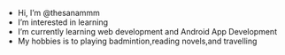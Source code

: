 -  Hi, I’m @thesanammm
-  I’m interested in learning 
-  I’m currently learning web development and Android App Development
-  My hobbies is to playing badmintion,reading novels,and travelling

<!---
thesanammm/thesanammm is a ✨ special ✨ repository because its `README.md` (this file) appears on your GitHub profile.
You can click the Preview link to take a look at your changes.
--->
